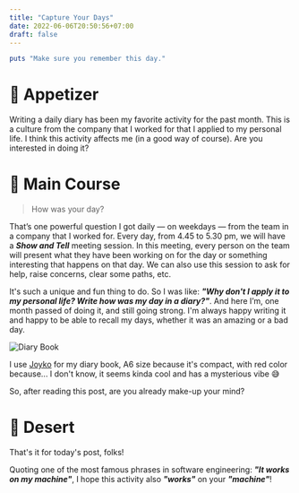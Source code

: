 ```yaml
---
title: "Capture Your Days"
date: 2022-06-06T20:50:56+07:00
draft: false
---
```


```ruby
puts "Make sure you remember this day."
```

# 🥑 Appetizer

Writing a daily diary has been my favorite activity for the past month. This is a culture from the company that I worked for that I applied to my personal life. I think this activity affects me (in a good way of course). Are you interested in doing it?

# 🥩 Main Course

> How was your day?

That’s one powerful question I got daily — on weekdays — from the team in a company that I worked for. Every day, from 4.45 to 5.30 pm, we will have a **_Show and Tell_** meeting session. In this meeting, every person on the team will present what they have been working on for the day or something interesting that happens on that day. We can also use this session to ask for help, raise concerns, clear some paths, etc.

It's such a unique and fun thing to do. So I was like: **_"Why don't I apply it to my personal life? Write how was my day in a diary?"_**. And here I’m, one month passed of doing it, and still going strong. I'm always happy writing it and happy to be able to recall my days, whether it was an amazing or a bad day.

![Diary Book](northernchateau.dev/diary_book.jpg)

I use [Joyko](https://www.tokopedia.com/joyko/notebook-buku-tulis-catatan-diary-agenda-joyko-soft-cover-red-a6) for my diary book, A6 size because it's compact, with red color because... I don't know, it seems kinda cool and has a mysterious vibe 😅

So, after reading this post, are you already make-up your mind?

# 🍰 Desert

That's it for today's post, folks!

Quoting one of the most famous phrases in software engineering: **_"It works on my machine"_**, I hope this activity also **_"works"_** on your **_"machine"_**!
